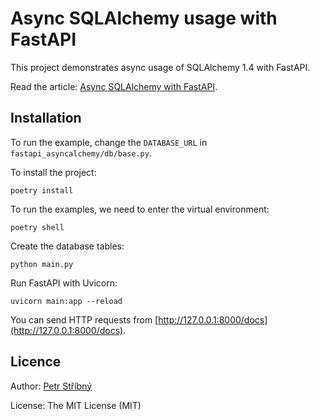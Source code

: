 # Async SQLAlchemy usage with FastAPI

This project demonstrates async usage of SQLAlchemy 1.4 with FastAPI.

Read the article: [Async SQLAlchemy with FastAPI](https://stribny.name/blog/fastapi-asyncalchemy/).

## Installation

To run the example, change the `DATABASE_URL` in `fastapi_asyncalchemy/db/base.py`.

To install the project:

```
poetry install
```

To run the examples, we need to enter the virtual environment:

```
poetry shell
```

Create the database tables:

```
python main.py
```

Run FastAPI with Uvicorn:

```
uvicorn main:app --reload
```

You can send HTTP requests from [http://127.0.0.1:8000/docs](http://127.0.0.1:8000/docs).

## Licence

Author: [Petr Stříbný](http://stribny.name)

License: The MIT License (MIT)

